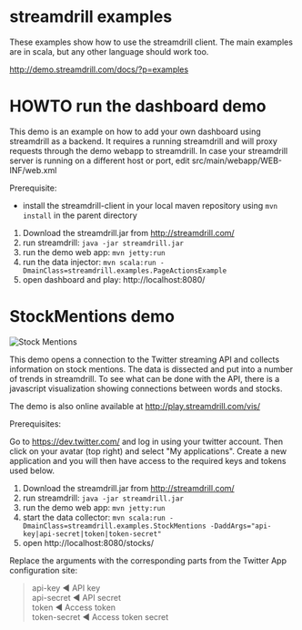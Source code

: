 streamdrill examples
====================

These examples show how to use the streamdrill client. The main examples are in scala, but any other language should
work too.

http://demo.streamdrill.com/docs/?p=examples

HOWTO run the dashboard demo
============================

This demo is an example on how to add your own dashboard using streamdrill as a backend.
It requires a running streamdrill and will proxy requests through the demo webapp to streamdrill.
In case your streamdrill server is running on a different host or port, edit src/main/webapp/WEB-INF/web.xml

Prerequisite:

* install the streamdrill-client in your local maven repository using `mvn install` in the parent directory

1. Download the streamdrill.jar from http://streamdrill.com/
2. run streamdrill: `java -jar streamdrill.jar`
3. run the demo web app: `mvn jetty:run`
4. run the data injector: `mvn scala:run -DmainClass=streamdrill.examples.PageActionsExample`
5. open dashboard and play: http://localhost:8080/


StockMentions demo
==================

![Stock Mentions](https://raw.githubusercontent.com/thinkberg/streamdrill-client/master/examples/src/main/webapp/stocks/twistocks.png)

This demo opens a connection to the Twitter streaming API and collects information on stock mentions.
The data is dissected and put into a number of trends in streamdrill. To see what can be done with the API,
there is a javascript visualization showing connections between words and stocks.

The demo is also online available at http://play.streamdrill.com/vis/

Prerequisites:

Go to https://dev.twitter.com/ and log in using your twitter account. Then click on your avatar (top right)
and select "My applications". Create a new application and you will then have access to the required keys
and tokens used below.

1. Download the streamdrill.jar from http://streamdrill.com/
2. run streamdrill: `java -jar streamdrill.jar`
3. run the demo web app: `mvn jetty:run`
4. start the data collector: `mvn scala:run -DmainClass=streamdrill.examples.StockMentions -DaddArgs="api-key|api-secret|token|token-secret"`
5. open http://localhost:8080/stocks/

Replace the arguments with the corresponding parts from the Twitter App configuration site:

> api-key ◀︎ API key   
> api-secret ◀ API secret   
> token ◀ Access token   
> token-secret ◀ Access token secret
